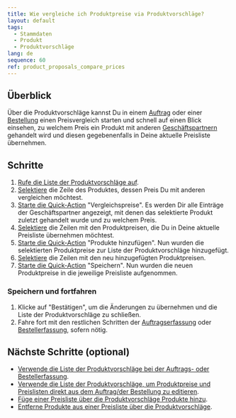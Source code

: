```yaml
---
title: Wie vergleiche ich Produktpreise via Produktvorschläge?
layout: default
tags:
  - Stammdaten
  - Produkt
  - Produktvorschläge
lang: de
sequence: 60
ref: product_proposals_compare_prices
---
```


## Überblick
Über die Produktvorschläge kannst Du in einem [Auftrag](Auftrag_erfassen) oder einer [Bestellung](Bestellung_erfassen) einen Preisvergleich starten und schnell auf einen Blick einsehen, zu welchem Preis ein Produkt mit anderen [Geschäftspartnern](Neuer_Geschaeftspartner) gehandelt wird und diesen gegebenenfalls in Deine aktuelle Preisliste übernehmen.

## Schritte
1. [Rufe die Liste der Produktvorschläge auf](Produktvorschlaege_aufrufen).
1. [Selektiere](AuswahlBelege) die Zeile des Produktes, dessen Preis Du mit anderen vergleichen möchtest.
1. [Starte die Quick-Action](AktionStarten) "Vergleichspreise". Es werden Dir alle Einträge der Geschäftspartner angezeigt, mit denen das selektierte Produkt zuletzt gehandelt wurde und zu welchem Preis.
1. [Selektiere](AuswahlBelege) die Zeilen mit den Produktpreisen, die Du in Deine aktuelle Preisliste übernehmen möchtest.
1. [Starte die Quick-Action](AktionStarten) "Produkte hinzufügen". Nun wurden die selektierten Produktpreise zur Liste der Produktvorschläge hinzugefügt.
1. [Selektiere](AuswahlBelege) die Zeilen mit den neu hinzugefügten Produktpreisen.
1. [Starte die Quick-Action](AktionStarten) "Speichern". Nun wurden die neuen Produktpreise in die jeweilige Preisliste aufgenommen.

### Speichern und fortfahren
1. Klicke auf "Bestätigen", um die Änderungen zu übernehmen und die Liste der Produktvorschläge zu schließen.
1. Fahre fort mit den restlichen Schritten der [Auftragserfassung](Auftrag_erfassen) oder [Bestellerfassung](Bestellung_erfassen), sofern nötig.

## Nächste Schritte (optional)
- [Verwende die Liste der Produktvorschläge bei der Auftrags- oder Bestellerfassung](Produktvorschlaege_Auftrag_Bestellung).
- [Verwende die Liste der Produktvorschläge, um Produktpreise und Preislisten direkt aus dem Auftrag/der Bestellung zu editieren](Produktvorschlaege_Preise_editieren).
- [Füge einer Preisliste über die Produktvorschläge Produkte hinzu](Produktvorschlaege_Produkte_hinzufuegen).
- [Entferne Produkte aus einer Preisliste über die Produktvorschläge](Produktvorschlaege_Produkte_entfernen).
